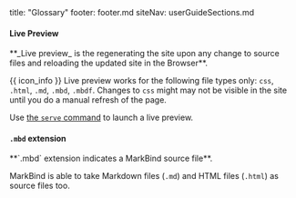 <frontmatter>
  title: "Glossary"
  footer: footer.md
  siteNav: userGuideSections.md
</frontmatter>

<include src="../common/header.md" />

#### Live Preview

<span id="live-preview">
<md>**_Live preview_ is the regenerating the site upon any change to source files and reloading the updated site in the Browser**.</md>

{{ icon_info }} Live preview works for the following file types only: `css`, `.html`, `.md`, <tooltip content="MarkBind file">`.mbd`</tooltip>, <tooltip content="MarkBind fragment">`.mbdf`</tooltip>. Changes to `css` might may not be visible in the site until you do a manual refresh of the page.

Use [the `serve` command](userGuide/cliCommands.html#serve-command) to launch a live preview.

</span>


#### `.mbd` extension

<span id="mbd-extension">
<md>**`.mbd` extension indicates a MarkBind source file**.</md>

MarkBind is able to take Markdown files (`.md`) and HTML files (`.html`) as source files too.
</span>

